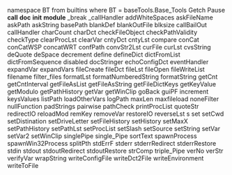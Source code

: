 namespace BT from builtins where BT = baseTools.Base_Tools
Getch
Pause
__call__
__doc__
__init__
__module__
_break
_callHandler
addWhiteSpaces
askFileName
askPath
askString
basePath
blankDef
blankOutFile
blksize
callBailOut
callHandler
charCount
charDct
checkFileObject
checkPathValidity
checkType
clearProcLst
clearVar
cntyDct
cntyLst
compare
conCat
conCatWSP
concatWRT
confPath
convStr2Lst
curFile
curLst
cvsString
deQuote
deSpace
decrement
define
defineDict
dictFromList
dictFromSequence
disabled
docStringer
echoConfigDct
eventHandler
expandVar
expandVars
fileCreate
fileDct
fileLst
fileOpen
fileWriteList
filename
filter_files
formatLst
formatNumberedString
formatString
getCnt
getCntInterval
getFileAsList
getFileAsString
getFileDictKeys
getKeyValue
getModulo
getPathHistory
getVar
getWinClip
goBack
guiPF
increment
keysValues
listPath
loadOtherVars
logPath
maxLen
maxfileload
noneFilter
nullFunction
padStrings
pairwise
pathCheck
printProcList
quoteStr
redirectIO
reloadMod
remKey
removeVar
restoreIO
reverseLst
s
set
setCwd
setDistination
setDriveLetter
setFileHistory
setHistory
setMaxX
setPathHistory
setPathLst
setProcList
setSlash
setSource
setString
setVar
setVar2
setWinClip
singlePipe
single_Pipe
sortText
spawnProcess
spawnWin32Process
splitPth
stdErrF
stderr
stderrRedirect
stderrRestore
stdin
stdout
stdoutRedirect
stdoutRestore
strComp
triple_Pipe
verNo
verStr
verifyVar
wrapString
writeConfigFile
writeDct2File
writeEnvironment
writeToFile
